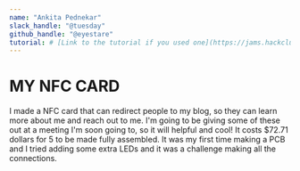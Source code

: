 ```yaml
---
name: "Ankita Pednekar"
slack_handle: "@tuesday"
github_handle: "@eyestare"
tutorial: # [Link to the tutorial if you used one](https://jams.hackclub.com/jam/hacker-card)
---
```


# MY NFC CARD

I made a NFC card that can redirect people to my blog, so they can learn more about me and reach out to me. I'm going to be giving some of these out at a meeting I'm soon going to, so it will helpful and cool!
It costs $72.71 dollars for 5 to be made fully assembled.
It was my first time making a PCB and I tried adding some extra LEDs and it was a challenge making all the connections.

